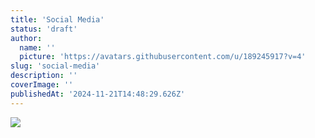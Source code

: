 ```yaml
---
title: 'Social Media'
status: 'draft'
author:
  name: ''
  picture: 'https://avatars.githubusercontent.com/u/189245917?v=4'
slug: 'social-media'
description: ''
coverImage: ''
publishedAt: '2024-11-21T14:48:29.626Z'
---
```


![](/images/1-U4ND.png)